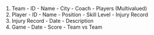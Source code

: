 1. Team
	    - ID
	    - Name
	    - City
	    - Coach
	    - Players (Multivalued)
2. Player
	    - ID
	    - Name
	    - Position
	    - Skill Level
	    - Injury Record
3. Injury Record
	    - Date
	    - Description
4. Game
	    - Date
	    - Score
	    - Team vs Team
